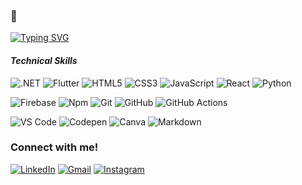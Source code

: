 ###  👋





[![Typing SVG](https://readme-typing-svg.demolab.com/?lines=Hello+Everyone!+I'm+Oguz+;I'm+Software+Developer)](https://git.io/typing-svg)




#### _Technical Skills_

![.NET](https://img.shields.io/badge/.NET-blue?style=flat-square&logo=.net&logoColor=white&style=flat-square) ![Flutter](https://img.shields.io/badge/Flutter-blue?style=flat-square&logo=flutter&logoColor=white&style=flat-square) ![HTML5](https://img.shields.io/badge/HTML5-chocolate?style=flat-square&logo=html5&logoColor=white&style=flat-square) ![CSS3](https://img.shields.io/badge/-CSS3-%231572B6?style=flat-square&logo=css3&style=flat-square) ![JavaScript](https://img.shields.io/badge/JavaScript-yellow?style=flat-square&logo=javascript&logoColor=white&style=flat-square) ![React](https://img.shields.io/badge/-React-61DAFB?style=flat-square&logo=react&logoColor=ffffff&style=flat-square) ![Python](https://img.shields.io/badge/python-3670A0?style=flat-square&logo=python&logoColor=ffdd54&style=flat-square) 

![Firebase](https://img.shields.io/badge/-Firebase-FFCA28?style=flat-square&logo=firebase&logoColor=ffffff&style=flat-square) ![Npm](https://img.shields.io/badge/-npm-CB3837?style=flat-square&logo=npm&style=flat-square) ![Git](https://img.shields.io/badge/-Git-%23F05032?style=flat-square&logo=git&logoColor=%23ffffff&style=flat-square) ![GitHub](https://img.shields.io/badge/-GitHub-181717?style=flat-square&logo=github&style=flat-square) ![GitHub Actions](https://img.shields.io/badge/github%20actions-%232671E5.svg?style=flat-square&logo=githubactions&logoColor=white&style=flat-square)

![VS Code](http://img.shields.io/badge/-VS%20Code-007ACC?style=flat-square&logo=visual-studio-code&logoColor=ffffff&style=flat-square) ![Codepen](https://img.shields.io/badge/Codepen-000000?style=flat-square&logo=codepen&logoColor=white&style=flat-square) ![Canva](https://img.shields.io/badge/Canva-%2300C4CC.svg?style=flat-square&logo=Canva&logoColor=white&style=flat-square) ![Markdown](https://img.shields.io/badge/markdown-%23000000.svg?style=flat-square&logo=markdown&logoColor=white&style=flat-square)




### Connect with me!

<a href="https://www.linkedin.com/in/o%C4%9Fuzhan-k%C4%B1yar-3b906a176/"><img src="https://img.icons8.com/bubbles/50/000000/linkedin.png" alt="LinkedIn"/></a>
<a href="mailto:oguzhankiyar03@gmail.com"><img src="https://img.icons8.com/bubbles/50/000000/gmail.png" alt="Gmail"/></a>
<a href="https://www.instagram.com/ogirillex"><img src="https://img.icons8.com/bubbles/50/000000/instagram.png" alt="Instagram"/></a>
